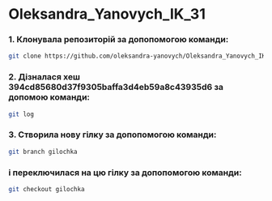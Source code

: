# Oleksandra_Yanovych_IK_31
### 1. Клонувала репозиторій за допопомогою команди:
```sh
git clone https://github.com/oleksandra-yanovych/Oleksandra_Yanovych_IK_31.git

```

### 2. Дізналася хеш 394cd85680d37f9305baffa3d4eb59a8c43935d6 за допомою команди:
```sh
git log

```
### 3. Створила нову гілку за допопомогою команди:
```sh
git branch gilochka

```
### і переключилася на цю гілку за допопомогою команди:
```sh
git checkout gilochka

```
